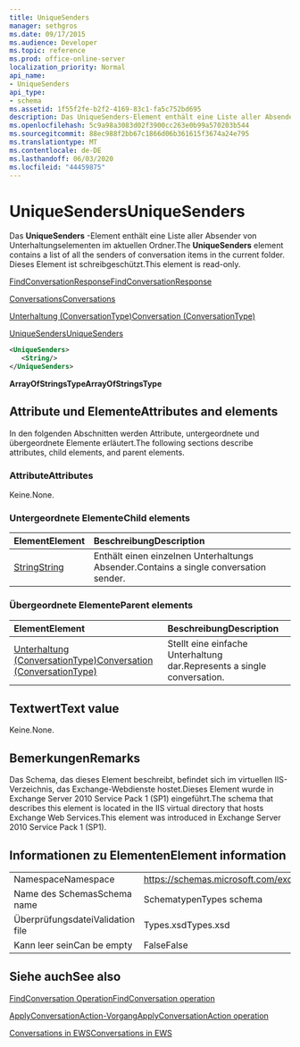 ```yaml
---
title: UniqueSenders
manager: sethgros
ms.date: 09/17/2015
ms.audience: Developer
ms.topic: reference
ms.prod: office-online-server
localization_priority: Normal
api_name:
- UniqueSenders
api_type:
- schema
ms.assetid: 1f55f2fe-b2f2-4169-83c1-fa5c752bd695
description: Das UniqueSenders-Element enthält eine Liste aller Absender von Unterhaltungselementen im aktuellen Ordner. Dieses Element ist schreibgeschützt.
ms.openlocfilehash: 5c9a98a3083d02f3900cc263e0b99a570203b544
ms.sourcegitcommit: 88ec988f2bb67c1866d06b361615f3674a24e795
ms.translationtype: MT
ms.contentlocale: de-DE
ms.lasthandoff: 06/03/2020
ms.locfileid: "44459875"
---
```

# <a name="uniquesenders"></a><span data-ttu-id="25732-104">UniqueSenders</span><span class="sxs-lookup"><span data-stu-id="25732-104">UniqueSenders</span></span>

<span data-ttu-id="25732-105">Das **UniqueSenders** -Element enthält eine Liste aller Absender von Unterhaltungselementen im aktuellen Ordner.</span><span class="sxs-lookup"><span data-stu-id="25732-105">The **UniqueSenders** element contains a list of all the senders of conversation items in the current folder.</span></span> <span data-ttu-id="25732-106">Dieses Element ist schreibgeschützt.</span><span class="sxs-lookup"><span data-stu-id="25732-106">This element is read-only.</span></span> 
  
[<span data-ttu-id="25732-107">FindConversationResponse</span><span class="sxs-lookup"><span data-stu-id="25732-107">FindConversationResponse</span></span>](findconversationresponse.md)
  
[<span data-ttu-id="25732-108">Conversations</span><span class="sxs-lookup"><span data-stu-id="25732-108">Conversations</span></span>](conversations-ex15websvcsotherref.md)
  
[<span data-ttu-id="25732-109">Unterhaltung (ConversationType)</span><span class="sxs-lookup"><span data-stu-id="25732-109">Conversation (ConversationType)</span></span>](conversation-conversationtype.md)
  
[<span data-ttu-id="25732-110">UniqueSenders</span><span class="sxs-lookup"><span data-stu-id="25732-110">UniqueSenders</span></span>](uniquesenders.md)
  
```XML
<UniqueSenders>
   <String/>
</UniqueSenders>
```

 <span data-ttu-id="25732-111">**ArrayOfStringsType**</span><span class="sxs-lookup"><span data-stu-id="25732-111">**ArrayOfStringsType**</span></span>
## <a name="attributes-and-elements"></a><span data-ttu-id="25732-112">Attribute und Elemente</span><span class="sxs-lookup"><span data-stu-id="25732-112">Attributes and elements</span></span>

<span data-ttu-id="25732-113">In den folgenden Abschnitten werden Attribute, untergeordnete und übergeordnete Elemente erläutert.</span><span class="sxs-lookup"><span data-stu-id="25732-113">The following sections describe attributes, child elements, and parent elements.</span></span>
  
### <a name="attributes"></a><span data-ttu-id="25732-114">Attribute</span><span class="sxs-lookup"><span data-stu-id="25732-114">Attributes</span></span>

<span data-ttu-id="25732-115">Keine.</span><span class="sxs-lookup"><span data-stu-id="25732-115">None.</span></span>
  
### <a name="child-elements"></a><span data-ttu-id="25732-116">Untergeordnete Elemente</span><span class="sxs-lookup"><span data-stu-id="25732-116">Child elements</span></span>

|<span data-ttu-id="25732-117">**Element**</span><span class="sxs-lookup"><span data-stu-id="25732-117">**Element**</span></span>|<span data-ttu-id="25732-118">**Beschreibung**</span><span class="sxs-lookup"><span data-stu-id="25732-118">**Description**</span></span>|
|:-----|:-----|
|[<span data-ttu-id="25732-119">String</span><span class="sxs-lookup"><span data-stu-id="25732-119">String</span></span>](string.md) <br/> |<span data-ttu-id="25732-120">Enthält einen einzelnen Unterhaltungs Absender.</span><span class="sxs-lookup"><span data-stu-id="25732-120">Contains a single conversation sender.</span></span>  <br/> |
   
### <a name="parent-elements"></a><span data-ttu-id="25732-121">Übergeordnete Elemente</span><span class="sxs-lookup"><span data-stu-id="25732-121">Parent elements</span></span>

|<span data-ttu-id="25732-122">**Element**</span><span class="sxs-lookup"><span data-stu-id="25732-122">**Element**</span></span>|<span data-ttu-id="25732-123">**Beschreibung**</span><span class="sxs-lookup"><span data-stu-id="25732-123">**Description**</span></span>|
|:-----|:-----|
|[<span data-ttu-id="25732-124">Unterhaltung (ConversationType)</span><span class="sxs-lookup"><span data-stu-id="25732-124">Conversation (ConversationType)</span></span>](conversation-conversationtype.md) <br/> |<span data-ttu-id="25732-125">Stellt eine einfache Unterhaltung dar.</span><span class="sxs-lookup"><span data-stu-id="25732-125">Represents a single conversation.</span></span>  <br/> |
   
## <a name="text-value"></a><span data-ttu-id="25732-126">Textwert</span><span class="sxs-lookup"><span data-stu-id="25732-126">Text value</span></span>

<span data-ttu-id="25732-127">Keine.</span><span class="sxs-lookup"><span data-stu-id="25732-127">None.</span></span>
  
## <a name="remarks"></a><span data-ttu-id="25732-128">Bemerkungen</span><span class="sxs-lookup"><span data-stu-id="25732-128">Remarks</span></span>

<span data-ttu-id="25732-129">Das Schema, das dieses Element beschreibt, befindet sich im virtuellen IIS-Verzeichnis, das Exchange-Webdienste hostet.Dieses Element wurde in Exchange Server 2010 Service Pack 1 (SP1) eingeführt.</span><span class="sxs-lookup"><span data-stu-id="25732-129">The schema that describes this element is located in the IIS virtual directory that hosts Exchange Web Services.This element was introduced in Exchange Server 2010 Service Pack 1 (SP1).</span></span>
  
## <a name="element-information"></a><span data-ttu-id="25732-130">Informationen zu Elementen</span><span class="sxs-lookup"><span data-stu-id="25732-130">Element information</span></span>

|||
|:-----|:-----|
|<span data-ttu-id="25732-131">Namespace</span><span class="sxs-lookup"><span data-stu-id="25732-131">Namespace</span></span>  <br/> |https://schemas.microsoft.com/exchange/services/2006/types  <br/> |
|<span data-ttu-id="25732-132">Name des Schemas</span><span class="sxs-lookup"><span data-stu-id="25732-132">Schema name</span></span>  <br/> |<span data-ttu-id="25732-133">Schematypen</span><span class="sxs-lookup"><span data-stu-id="25732-133">Types schema</span></span>  <br/> |
|<span data-ttu-id="25732-134">Überprüfungsdatei</span><span class="sxs-lookup"><span data-stu-id="25732-134">Validation file</span></span>  <br/> |<span data-ttu-id="25732-135">Types.xsd</span><span class="sxs-lookup"><span data-stu-id="25732-135">Types.xsd</span></span>  <br/> |
|<span data-ttu-id="25732-136">Kann leer sein</span><span class="sxs-lookup"><span data-stu-id="25732-136">Can be empty</span></span>  <br/> |<span data-ttu-id="25732-137">False</span><span class="sxs-lookup"><span data-stu-id="25732-137">False</span></span>  <br/> |
   
## <a name="see-also"></a><span data-ttu-id="25732-138">Siehe auch</span><span class="sxs-lookup"><span data-stu-id="25732-138">See also</span></span>



[<span data-ttu-id="25732-139">FindConversation Operation</span><span class="sxs-lookup"><span data-stu-id="25732-139">FindConversation operation</span></span>](findconversation-operation.md)
  
[<span data-ttu-id="25732-140">ApplyConversationAction-Vorgang</span><span class="sxs-lookup"><span data-stu-id="25732-140">ApplyConversationAction operation</span></span>](applyconversationaction-operation.md)


[<span data-ttu-id="25732-141">Conversations in EWS</span><span class="sxs-lookup"><span data-stu-id="25732-141">Conversations in EWS</span></span>](https://msdn.microsoft.com/library/91e64629-db6c-4c94-9dcb-d386232e8467%28Office.15%29.aspx)

